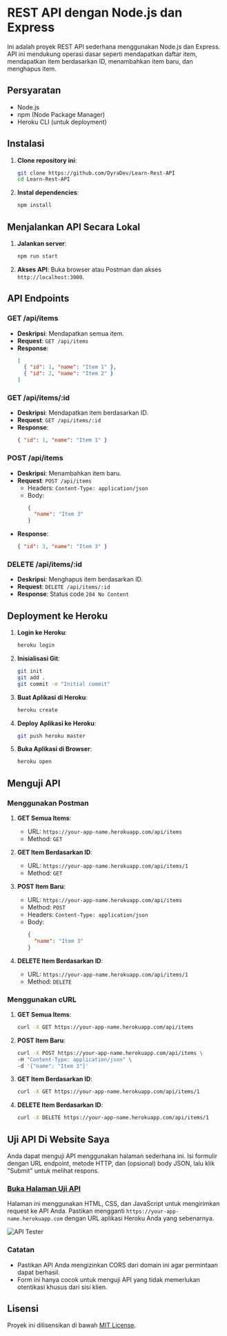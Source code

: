 # REST API dengan Node.js dan Express

Ini adalah proyek REST API sederhana menggunakan Node.js dan Express. API ini mendukung operasi dasar seperti mendapatkan daftar item, mendapatkan item berdasarkan ID, menambahkan item baru, dan menghapus item.

## Persyaratan

- Node.js
- npm (Node Package Manager)
- Heroku CLI (untuk deployment)

## Instalasi

1. **Clone repository ini**:
    ```bash
    git clone https://github.com/DyraDev/Learn-Rest-API
    cd Learn-Rest-API
    ```

2. **Instal dependencies**:
    ```bash
    npm install
    ```

## Menjalankan API Secara Lokal

1. **Jalankan server**:
    ```bash
    npm run start
    ```

2. **Akses API**:
    Buka browser atau Postman dan akses `http://localhost:3000`.


## API Endpoints

### GET /api/items

- **Deskripsi**: Mendapatkan semua item.
- **Request**: `GET /api/items`
- **Response**:
    ```json
    [
      { "id": 1, "name": "Item 1" },
      { "id": 2, "name": "Item 2" }
    ]
    ```

### GET /api/items/:id

- **Deskripsi**: Mendapatkan item berdasarkan ID.
- **Request**: `GET /api/items/:id`
- **Response**:
    ```json
    { "id": 1, "name": "Item 1" }
    ```

### POST /api/items

- **Deskripsi**: Menambahkan item baru.
- **Request**: `POST /api/items`
    - Headers: `Content-Type: application/json`
    - Body:
        ```json
        {
          "name": "Item 3"
        }
        ```
- **Response**:
    ```json
    { "id": 3, "name": "Item 3" }
    ```

### DELETE /api/items/:id

- **Deskripsi**: Menghapus item berdasarkan ID.
- **Request**: `DELETE /api/items/:id`
- **Response**: Status code `204 No Content`

## Deployment ke Heroku

1. **Login ke Heroku**:
    ```bash
    heroku login
    ```

2. **Inisialisasi Git**:
    ```bash
    git init
    git add .
    git commit -m "Initial commit"
    ```

3. **Buat Aplikasi di Heroku**:
    ```bash
    heroku create
    ```

4. **Deploy Aplikasi ke Heroku**:
    ```bash
    git push heroku master
    ```

5. **Buka Aplikasi di Browser**:
    ```bash
    heroku open
    ```

## Menguji API

### Menggunakan Postman

1. **GET Semua Items**:
    - URL: `https://your-app-name.herokuapp.com/api/items`
    - Method: `GET`

2. **GET Item Berdasarkan ID**:
    - URL: `https://your-app-name.herokuapp.com/api/items/1`
    - Method: `GET`

3. **POST Item Baru**:
    - URL: `https://your-app-name.herokuapp.com/api/items`
    - Method: `POST`
    - Headers: `Content-Type: application/json`
    - Body:
        ```json
        {
          "name": "Item 3"
        }
        ```

4. **DELETE Item Berdasarkan ID**:
    - URL: `https://your-app-name.herokuapp.com/api/items/1`
    - Method: `DELETE`

### Menggunakan cURL

1. **GET Semua Items**:
    ```bash
    curl -X GET https://your-app-name.herokuapp.com/api/items
    ```

2. **POST Item Baru**:
    ```bash
    curl -X POST https://your-app-name.herokuapp.com/api/items \
    -H "Content-Type: application/json" \
    -d '{"name": "Item 3"}'
    ```

3. **GET Item Berdasarkan ID**:
    ```bash
    curl -X GET https://your-app-name.herokuapp.com/api/items/1
    ```

4. **DELETE Item Berdasarkan ID**:
    ```bash
    curl -X DELETE https://your-app-name.herokuapp.com/api/items/1
    ```
## Uji API Di Website Saya

Anda dapat menguji API menggunakan halaman sederhana ini. Isi formulir dengan URL endpoint, metode HTTP, dan (opsional) body JSON, lalu klik "Submit" untuk melihat respons.

### [Buka Halaman Uji API](https://api-fe-999541ab4a05.herokuapp.com/)

Halaman ini menggunakan HTML, CSS, dan JavaScript untuk mengirimkan request ke API Anda. Pastikan mengganti `https://your-app-name.herokuapp.com` dengan URL aplikasi Heroku Anda yang sebenarnya.

![API Tester](api-tester.png)

### Catatan

- Pastikan API Anda mengizinkan CORS dari domain ini agar permintaan dapat berhasil.
- Form ini hanya cocok untuk menguji API yang tidak memerlukan otentikasi khusus dari sisi klien.

## Lisensi

Proyek ini dilisensikan di bawah [MIT License](LICENSE).
